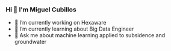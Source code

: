 ### Hi 👋 I'm Miguel Cubillos

- 🔭 I’m currently working on Hexaware
- 🌱 I’m currently learning about Big Data Engineer
- 💬 Ask me about machine learning applied to subsidence and groundwater


<!--
**Miguel-Angel-Cubillos/Miguel-Angel-Cubillos** is a ✨ _special_ ✨ repository because its `README.md` (this file) appears on your GitHub profile.

Here are some ideas to get you started:

- 🔭 I’m currently working on ...
- 🌱 I’m currently learning ...
- 👯 I’m looking to collaborate on ...
- 🤔 I’m looking for help with ...
- 💬 Ask me about ...
- 📫 How to reach me: ...
- 😄 Pronouns: ...
- ⚡ Fun fact: ...
-->
